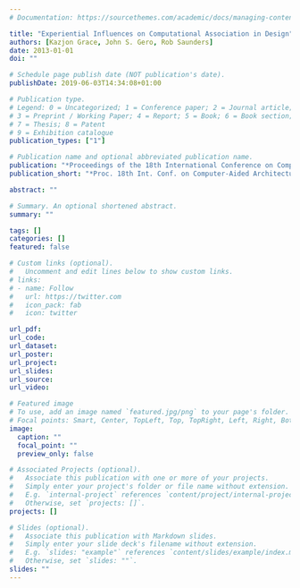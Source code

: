 ```yaml
---
# Documentation: https://sourcethemes.com/academic/docs/managing-content/

title: "Experiential Influences on Computational Association in Design"
authors: [Kazjon Grace, John S. Gero, Rob Saunders]
date: 2013-01-01
doi: ""

# Schedule page publish date (NOT publication's date).
publishDate: 2019-06-03T14:34:08+01:00

# Publication type.
# Legend: 0 = Uncategorized; 1 = Conference paper; 2 = Journal article;
# 3 = Preprint / Working Paper; 4 = Report; 5 = Book; 6 = Book section;
# 7 = Thesis; 8 = Patent
# 9 = Exhibition catalogue
publication_types: ["1"]

# Publication name and optional abbreviated publication name.
publication: "*Proceedings of the 18th International Conference on Computer-Aided Architectural Design Research in Asia (CAADRIA 2013)*, Singapore 15-18 May 2013, pages 863--872"
publication_short: "*Proc. 18th Int. Conf. on Computer-Aided Architectural Design Research in Asia (CAADRIA 2013)*, 863--872"

abstract: ""

# Summary. An optional shortened abstract.
summary: ""

tags: []
categories: []
featured: false

# Custom links (optional).
#   Uncomment and edit lines below to show custom links.
# links:
# - name: Follow
#   url: https://twitter.com
#   icon_pack: fab
#   icon: twitter

url_pdf:
url_code:
url_dataset:
url_poster:
url_project:
url_slides:
url_source:
url_video:

# Featured image
# To use, add an image named `featured.jpg/png` to your page's folder. 
# Focal points: Smart, Center, TopLeft, Top, TopRight, Left, Right, BottomLeft, Bottom, BottomRight.
image:
  caption: ""
  focal_point: ""
  preview_only: false

# Associated Projects (optional).
#   Associate this publication with one or more of your projects.
#   Simply enter your project's folder or file name without extension.
#   E.g. `internal-project` references `content/project/internal-project/index.md`.
#   Otherwise, set `projects: []`.
projects: []

# Slides (optional).
#   Associate this publication with Markdown slides.
#   Simply enter your slide deck's filename without extension.
#   E.g. `slides: "example"` references `content/slides/example/index.md`.
#   Otherwise, set `slides: ""`.
slides: ""
---
```

